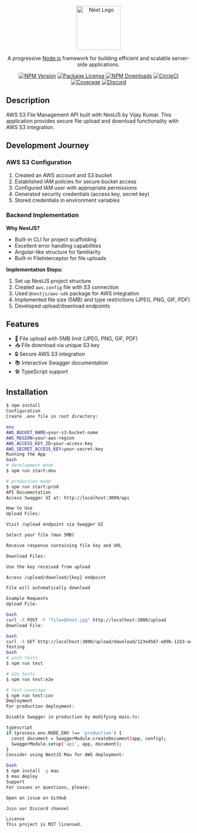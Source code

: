 <p align="center">
  <a href="http://nestjs.com/" target="blank"><img src="https://nestjs.com/img/logo-small.svg" width="120" alt="Nest Logo" /></a>
</p>

[circleci-image]: https://img.shields.io/circleci/build/github/nestjs/nest/master?token=abc123def456
[circleci-url]: https://circleci.com/gh/nestjs/nest

<p align="center">A progressive <a href="http://nodejs.org" target="_blank">Node.js</a> framework for building efficient and scalable server-side applications.</p>
<p align="center">
<a href="https://www.npmjs.com/~nestjscore" target="_blank"><img src="https://img.shields.io/npm/v/@nestjs/core.svg" alt="NPM Version" /></a>
<a href="https://www.npmjs.com/~nestjscore" target="_blank"><img src="https://img.shields.io/npm/l/@nestjs/core.svg" alt="Package License" /></a>
<a href="https://www.npmjs.com/~nestjscore" target="_blank"><img src="https://img.shields.io/npm/dm/@nestjs/common.svg" alt="NPM Downloads" /></a>
<a href="https://circleci.com/gh/nestjs/nest" target="_blank"><img src="https://img.shields.io/circleci/build/github/nestjs/nest/master" alt="CircleCI" /></a>
<a href="https://coveralls.io/github/nestjs/nest?branch=master" target="_blank"><img src="https://coveralls.io/repos/github/nestjs/nest/badge.svg?branch=master#9" alt="Coverage" /></a>
<a href="https://discord.gg/G7Qnnhy" target="_blank"><img src="https://img.shields.io/badge/discord-online-brightgreen.svg" alt="Discord"/></a>
</p>

## Description

AWS S3 File Management API built with NestJS by Vijay Kumar. This application provides secure file upload and download functionality with AWS S3 integration.

## Development Journey

### AWS S3 Configuration

1. Created an AWS account and S3 bucket
2. Established IAM policies for secure bucket access
3. Configured IAM user with appropriate permissions
4. Generated security credentials (access key, secret key)
5. Stored credentials in environment variables

### Backend Implementation

**Why NestJS?**

- Built-in CLI for project scaffolding
- Excellent error handling capabilities
- Angular-like structure for familiarity
- Built-in FileInterceptor for file uploads

**Implementation Steps:**

1. Set up NestJS project structure
2. Created `aws.config` file with S3 connection
3. Used `@nestjs/aws-sdk` package for AWS integration
4. Implemented file size (5MB) and type restrictions (JPEG, PNG, GIF, PDF)
5. Developed upload/download endpoints

## Features

- 🚀 File upload with 5MB limit (JPEG, PNG, GIF, PDF)
- 📥 File download via unique S3 key
- 🔒 Secure AWS S3 integration
- 📚 Interactive Swagger documentation
- 🛠 TypeScript support

## Installation

```bash
$ npm install
Configuration
Create .env file in root directory:

env
AWS_BUCKET_NAME=your-s3-bucket-name
AWS_REGION=your-aws-region
AWS_ACCESS_KEY_ID=your-access-key
AWS_SECRET_ACCESS_KEY=your-secret-key
Running the App
bash
# development mode
$ npm run start:dev

# production mode
$ npm run start:prod
API Documentation
Access Swagger UI at: http://localhost:3000/api

How to Use
Upload Files:

Visit /upload endpoint via Swagger UI

Select your file (max 5MB)

Receive response containing file key and URL

Download Files:

Use the key received from upload

Access /upload/download/{key} endpoint

File will automatically download

Example Requests
Upload File:

bash
curl -X POST -F "file=@test.jpg" http://localhost:3000/upload
Download File:

bash
curl -X GET http://localhost:3000/upload/download/123e4567-e89b-12d3-a456-426614174000-test.jpg --output downloaded-file.jpg
Testing
bash
# unit tests
$ npm run test

# e2e tests
$ npm run test:e2e

# test coverage
$ npm run test:cov
Deployment
For production deployment:

Disable Swagger in production by modifying main.ts:

typescript
if (process.env.NODE_ENV !== 'production') {
  const document = SwaggerModule.createDocument(app, config);
  SwaggerModule.setup('api', app, document);
}
Consider using NestJS Mau for AWS deployment:

bash
$ npm install -g mau
$ mau deploy
Support
For issues or questions, please:

Open an issue on GitHub

Join our Discord channel

License
This project is MIT licensed.

```
